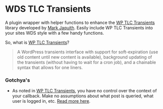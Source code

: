 WDS TLC Transients
==================

A plugin wrapper with helper functions to enhance the [WP TLC Transients](https://github.com/markjaquith/WP-TLC-Transients) library developed by [Mark Jaquith](https://github.com/markjaquith). Easily include WP TLC Transients into your sites WDS style with a few handy functions.

So, what is [WP TLC Transients](https://github.com/markjaquith/WP-TLC-Transients)?

> A WordPress transients interface with support for soft-expiration (use old content until new content is available), background updating of the transients (without having to wait for a cron job), and a chainable syntax that allows for one liners.

### Gotchya's

- As noted in [WP TLC Transients](https://github.com/markjaquith/WP-TLC-Transients), you have no control over the context of your callback. Make no assumptions about what post is queried, what user is logged in, etc. [Read more here](https://github.com/markjaquith/WP-TLC-Transients#context).